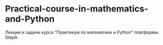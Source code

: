 # Practical-course-in-mathematics-and-Python
Лекции и задачи курса "Практикум по математике и Python" платформы Stepik
